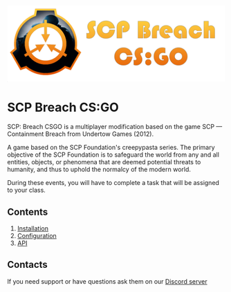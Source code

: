 ![Logo](/logo.png)

# SCP Breach CS:GO

SCP: Breach CSGO is a multiplayer modification based on the game SCP — Containment Breach from Undertow Games (2012).

A game based on the SCP Foundation's creepypasta series. The primary objective of the SCP Foundation is to safeguard the world from any and all entities, objects, or phenomena that are deemed potential threats to humanity, and thus to uphold the normalcy of the modern world.

During these events, you will have to complete a task that will be assigned to your class.

## Contents
1. [Installation]()
2. [Configuration]()
3. [API]()


## Contacts
If you need support or have questions ask them on our [Discord server](https://discord.gg/axMPU8PUHZ)
